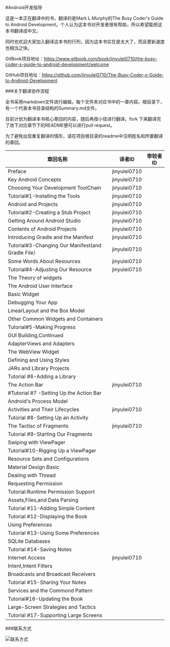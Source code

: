 #Android开发指导

这是一本正在翻译中的书，翻译的是Mark L.Murphy的The Busy Coder's Guide to
Android Development。个人认为这本书对开发者很有帮助，所以希望能把这本书翻译成中文。

同时也欢迎大家加入翻译这本书的行列，因为这本书实在是太大了，而且更新速度也相当之快。

GitBook项目地址：https://www.gitbook.com/book/jinyulei0710/the-busy-coder-s-guide-to-android-development/welcome

GitHub项目地址：https://github.com/jinyulei0710/The-Busy-Coder-s-Guide-to-Android-Development

###关于翻译协作流程

全书采用markdown文件进行编辑，每个文件夹对应书中的一章内容。根目录下，有一个代表本书目录结构的Summary.md文件。

目前计划为翻译本书核心章回的内容，随后再按小径进行翻译。fork 下来翻译完了改下对应章节下的README便可以进行pull request。

为了避免出现重复翻译的情形，请在项目根目录的readme中注明姓名和所要翻译的章回。



|章回名称|译者ID|审较者ID|
|----|----|-----|
|Preface|jinyulei0710|
|Key Android Concepts|jinyulei0710|
|Choosing Your Development ToolChain|jinyulei0710|
|Tutorial#1-Installing the Tools|jinyulei0710|
|Android and Projects|jinyulei0710|
|Tutorial#2-Creating a Stub Project|jinyulei0710|
|Getting Around Android Studio|jinyulei0710|
|Contents of Android Projects|jinyulei0710|
|Introducing Gradle and the Manifest|jinyulei0710|
|Tutorial#3-Changing Our Manifest(and Gradle File）|jinyulei0710|
|Some Words About Resources|jinyulei0710|
|Tutorial#4-Adjusting Our Resource|jinyulei0710|
|The Theory of widgets||
|The Android User Interface||
|Basic Widget||
|Debugging Your App||
|LinearLayout and the Box Model||
|Other Common Widgets and Containers||
|Tutorial#5-Making Progress||
|GUI Building,Continued||
|AdapterViews and Adapters||
|The WebView Widget||
|Defining and Using Styles||
|JARs and Library Projects||
|Tutorial #6-Adding a Library||
|The Action Bar|jinyulei0710|
|#Tutorial #7 -Setting Up the Action Bar||
|Android's Process Model||
|Activities and Their Lifecycles|jinyulei0710|
|Tutorial #8-Setting Up an Activity||
|The Tactisc of Fragments|jinyulei0710|
|Tutorial #9-Starting Our Fragments||
|Swiping with ViewPager||
|Tutorial#10-Rigging Up a ViewPager||
|Resource Sets and Configurations||
|Material Design Basic||
|Dealing with Thread||
|Requesting Permission||
|Tutorial:Runtime Permission Support||
|Assets,Files,and Data Parsing||
|Tutorial #11-Adding Simple Content||
|Tutorial #12-Displaying the Book||
|Using Preferences||
|Tutorial #13-Using Some Preferences||
|SQLite Databases||
|Tutorial #14-Saving Notes||
|Internet Access|jinyulei0710|
|Intent,Intent Filters||
|Broadcasts and Broadcast Receivers||
|Tutorial #15-Sharing Your Notes||
|Services and the Commond Pattern||
|Tutorial#16-Updating the Book||
|Large-Screen Strategies and Tactics|
|Tutorial #17-Supporting Large Screens||

###联系方式

![联系方式](http://img.51zcds.com/qq.png)
